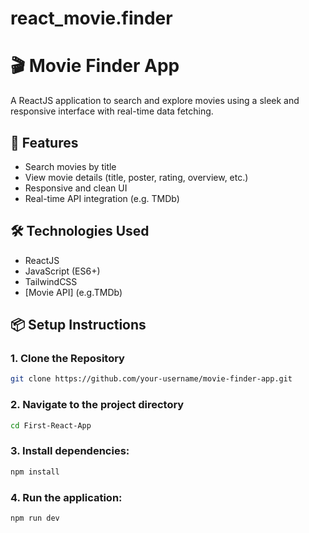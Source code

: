 # react_movie.finder

# 🎬 Movie Finder App

A ReactJS application to search and explore movies using a sleek and responsive interface with real-time data fetching.

## 🚀 Features

- Search movies by title
- View movie details (title, poster, rating, overview, etc.)
- Responsive and clean UI
- Real-time API integration (e.g. TMDb)

## 🛠️ Technologies Used

- ReactJS
- JavaScript (ES6+)
- TailwindCSS
- [Movie API] (e.g.TMDb)

## 📦 Setup Instructions

### 1. Clone the Repository

```bash
git clone https://github.com/your-username/movie-finder-app.git
```

### 2. Navigate to the project directory

```bash
cd First-React-App
```

### 3. Install dependencies:

```bash
npm install
```

### 4. Run the application:

```bash
npm run dev
```
